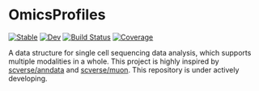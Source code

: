 # OmicsProfiles

[![Stable](https://img.shields.io/badge/docs-stable-blue.svg)](https://juliasinglecellomics.github.io/OmicsProfiles.jl/stable/)
[![Dev](https://img.shields.io/badge/docs-dev-blue.svg)](https://juliasinglecellomics.github.io/OmicsProfiles.jl/dev/)
[![Build Status](https://github.com/JuliaSingleCellOmics/OmicsProfiles.jl/actions/workflows/CI.yml/badge.svg?branch=main)](https://github.com/JuliaSingleCellOmics/OmicsProfiles.jl/actions/workflows/CI.yml?query=branch%3Amain)
[![Coverage](https://codecov.io/gh/JuliaSingleCellOmics/OmicsProfiles.jl/branch/main/graph/badge.svg)](https://codecov.io/gh/JuliaSingleCellOmics/OmicsProfiles.jl)

A data structure for single cell sequencing data analysis, which supports multiple modalities in a whole. This project is highly inspired by [scverse/anndata](https://github.com/scverse/anndata) and [scverse/muon](https://github.com/scverse/muon). This repository is under actively developing.
